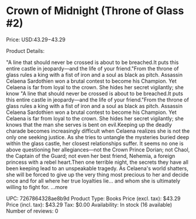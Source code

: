 # Crown of Midnight (Throne of Glass #2)

Price: USD:$43.29-$43.29

Product Details:

"A line that should never be crossed is about to be breached.It puts this entire castle in jeopardy—and the life of your friend."From the throne of glass rules a king with a fist of iron and a soul as black as pitch. Assassin Celaena Sardothien won a brutal contest to become his Champion. Yet Celaena is far from loyal to the crown. She hides her secret vigilantly; she know "A line that should never be crossed is about to be breached.It puts this entire castle in jeopardy—and the life of your friend."From the throne of glass rules a king with a fist of iron and a soul as black as pitch. Assassin Celaena Sardothien won a brutal contest to become his Champion. Yet Celaena is far from loyal to the crown. She hides her secret vigilantly; she knows that the man she serves is bent on evil.Keeping up the deadly charade becomes increasingly difficult when Celaena realizes she is not the only one seeking justice. As she tries to untangle the mysteries buried deep within the glass castle, her closest relationships suffer. It seems no one is above questioning her allegiances—not the Crown Prince Dorian; not Chaol, the Captain of the Guard; not even her best friend, Nehemia, a foreign princess with a rebel heart.Then one terrible night, the secrets they have all been keeping lead to an unspeakable tragedy. As Celaena's world shatters, she will be forced to give up the very thing most precious to her and decide once and for all where her true loyalties lie... and whom she is ultimately willing to fight for. ...more

UPC: 7267864328ae8b9d
Product Type: Books
Price (excl. tax): $43.29
Price (incl. tax): $43.29
Tax: $0.00
Availability: In stock (16 available)
Number of reviews: 0
